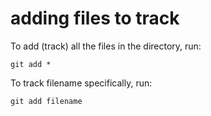 # adding files to track

To add (track) all the files in the directory, run:
```
git add *
```

To track filename specifically, run:
```
git add filename
```

